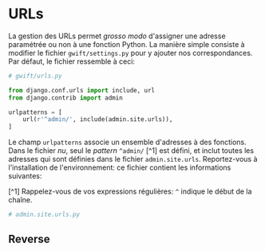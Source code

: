 URLs
====

La gestion des URLs permet *grosso modo* d'assigner une adresse paramétrée ou non à une fonction Python. La manière simple consiste à modifier le fichier `gwift/settings.py` pour y ajouter nos correspondances. Par défaut, le fichier ressemble à ceci: 

```python
# gwift/urls.py

from django.conf.urls import include, url
from django.contrib import admin

urlpatterns = [
    url(r'^admin/', include(admin.site.urls)),
]
```

Le champ `urlpatterns` associe un ensemble d'adresses à des fonctions. Dans le fichier *nu*, seul le *pattern* `^admin/` [^1] est défini, et inclut toutes les adresses qui sont définies dans le fichier `admin.site.urls`. Reportez-vous à l'installation de l'environnement: ce fichier contient les informations suivantes:

[^1] Rappelez-vous de vos expressions régulières: `^` indique le début de la chaîne.

```python
# admin.site.urls.py

```

## Reverse


